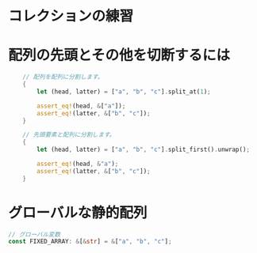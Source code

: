 # コレクションの練習

# 配列の先頭とその他を切断するには

```Rust
	// 配列を配列に分割します。
	{
		let (head, latter) = ["a", "b", "c"].split_at(1);

		assert_eq!(head, &["a"]);
		assert_eq!(latter, &["b", "c"]);
	}

	// 先頭要素と配列に分割します。
	{
		let (head, latter) = ["a", "b", "c"].split_first().unwrap();

		assert_eq!(head, &"a");
		assert_eq!(latter, &["b", "c"]);
	}
```

# グローバルな静的配列

```Rust
// グローバル変数
const FIXED_ARRAY: &[&str] = &["a", "b", "c"];
```
